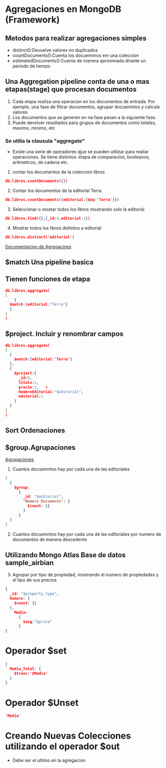# Agregaciones en MongoDB (Framework)

## Metodos para realizar agregaciones simples
- distinct():Devuelve valores no duplicados
- countDocuments():Cuenta los docuemnros em una coleccion
- estimatedDocuments():Cuenta de manera aproximada dirante un periodo de tiempo

## Una Aggregation pipeline conta de una o mas etapas(stage) que procesan documentos

1. Cada etapa realiza una operacion en los documentos de entrada. Por ejemplo, una fase de filtrar documentos, agrupar docuemntos y
calcula valores
2. Los documentos que se generen en na fase pasan a la siguiente fase.
3. Puede devolver resultados para grupos de documentos como totales, maximo, minimo, etc

### Se utilia la clausula "aggregate"

- Existe una serie de operadores qjue se pueden utilizar para realiar operaciones. Se tiene distintos:
etapa de comparacion, booleanos, aritmeticos, de cadena etc.

1. contar los documentos de la coleccion libros 

``` json
db.libros.countDocuments({})
``` 

2. Contar los documentos de la editorial Terra

``` json
db.libros.countDocuments({editorial:{$eq:'Terra'}})
``` 

3. Seleccionar o mostar todos los libros mostrando solo la editorial
``` json
db.libros.find({},{_id:0,editorial:1})
```
4. Mostrar todos los libros distintos a editorial
``` json
db.libros.distinct('editorial')
```
[Documentacion de Agregacines](https://www.mongodb.com/docs/manual/aggregation/)

## $match Una pipeline basica
## Tienen funciones de etapa
``` json
db.libros.aggregate(
[
    { 
  $match:{editorial:"Terra"}
  }
]
)
``` 
## $project. Incluir y renombrar campos
``` json
db.libros.aggregate(
[
  {
    $match:{editorial:'Terra'}
  },
  {
    $project:{
      _id:0,
      titulo:1,
      precio:1,   +
      NombreEditorial:"$editorial",
      editorial:1
    }
  }
]
)
``` 


## Sort Ordenaciones

## $group.Agrupaciones

[Agrupaciones](https://www.mongodb.com/docs/manual/reference/operator/aggregation/group/)

1. Cuantos docuemntos hay por cada una de las editoriales

``` json
[
  {
    $group:
      {
        _id: "$editorial",
        "Numero Documento": {
          $count: {}
        }
      }
  }
]
```

2. Cuantos docuemntos hay por cada una de las editoriales por numero de documentos de manera descedente



## Utilizando Mongo Atlas Base de datos sample_airbian
3. Agrupar por tipo de propiedad, mostrando el numero de propiedades y el tipo de sus precios
``` json
{
  _id: "$property_type",
  Numero: {
    $count: {}
  },
    Media:
      {
        $avg:"$price"
      }
}
```

# Operador $set
``` json
{
  Media_Total: {
    $trunc:'$Media'
  }
}
```

# Operador $Unset
``` json
'Media'

```

# Creando Nuevas Colecciones utilizando el operador $out
- Debe ser el ultimo en la agregacion